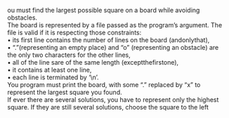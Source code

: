 <p class="has-line-data" data-line-start="0" data-line-end="9">ou must find the largest possible square on a board while avoiding obstacles.<br> The board is represented by a file passed as the program’s argument. The file is valid if it is respecting those constraints:<br> • its first line contains the number of lines on the board (andonlythat),<br> • “.”(representing an empty place) and “o” (representing an obstacle) are the only two characters for the other lines,<br> • all of the line sare of the same length (exceptthefirstone),<br> • it contains at least one line,<br> • each line is terminated by ‘\n’.<br> You program must print the board, with some “.” replaced by “x” to represent the largest square you found.<br> If ever there are several solutions, you have to represent only the highest square. If they are still several solutions, choose the square to the left</p>

